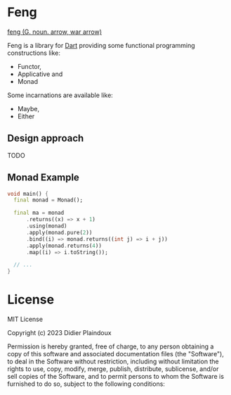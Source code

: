 # Feng

[feng (G. noun. arrow, war arrow)](https://www.elfdict.com/w/arrow%2C_war_arrow?include_old=1)

Feng is a library for [Dart](https://dart.dev) providing some functional programming constructions like:

- Functor,
- Applicative and
- Monad

Some incarnations are available like:

- Maybe,
- Either

## Design approach

TODO

## Monad Example

```dart
void main() {
  final monad = Monad();

  final ma = monad
      .returns((x) => x + 1)
      .using(monad)
      .apply(monad.pure(2))
      .bind((i) => monad.returns((int j) => i + j))
      .apply(monad.returns(4))
      .map((i) => i.toString());

  // ...
}
```

# License

MIT License

Copyright (c) 2023 Didier Plaindoux

Permission is hereby granted, free of charge, to any person obtaining a copy of this software and associated
documentation files (the "Software"), to deal in the Software without restriction, including without limitation the
rights to use, copy, modify, merge, publish, distribute, sublicense, and/or sell copies of the Software, and to permit
persons to whom the Software is furnished to do so, subject to the following conditions:
